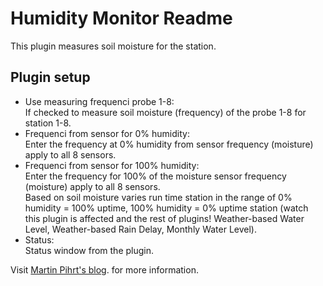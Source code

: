 Humidity Monitor Readme
====

This plugin measures soil moisture for the station. 


Plugin setup
----------- 
* Use measuring frequenci probe 1-8:  
  If checked to measure soil moisture (frequency) of the probe 1-8 for station 1-8.  
* Frequenci from sensor for 0% humidity:  
  Enter the frequency at 0% humidity from sensor frequency (moisture) apply to all 8 sensors.  
* Frequenci from sensor for 100% humidity:  
  Enter the frequency for 100% of the moisture sensor frequency (moisture) apply to all 8 sensors.  
Based on soil moisture varies run time station in the range of 0% humidity = 100% uptime, 100% humidity = 0% uptime station (watch this plugin is affected and the rest of plugins! Weather-based Water Level, Weather-based Rain Delay, Monthly Water Level).  
* Status:  
  Status window from the plugin.  

Visit [Martin Pihrt's blog](http://pihrt.com/elektronika/339-moje-raspberry-pi-plugin-ospy-vlhkost-pudy-a-mozstvi-vody-v-tankua). for more information.
